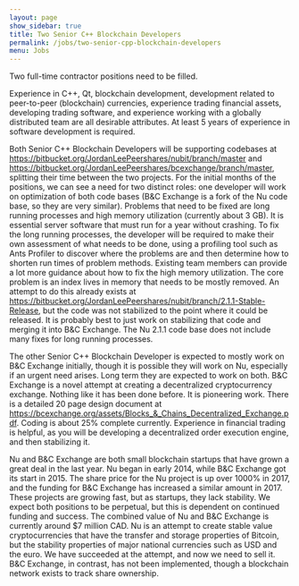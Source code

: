 ```yaml
---
layout: page
show_sidebar: true
title: Two Senior C++ Blockchain Developers
permalink: /jobs/two-senior-cpp-blockchain-developers
menu: Jobs
---
```

Two full-time contractor positions need to be filled.

Experience in C++, Qt, blockchain development, development related to peer-to-peer (blockchain) currencies, experience trading financial assets, developing trading software, and experience working with a globally distributed team are all desirable attributes. At least 5 years of experience in software development is required.

Both Senior C++ Blockchain Developers will be supporting codebases at <https://bitbucket.org/JordanLeePeershares/nubit/branch/master> and <https://bitbucket.org/JordanLeePeershares/bcexchange/branch/master>, splitting their time between the two projects. For the initial months of the positions, we can see a need for two distinct roles: one developer will work on optimization of both code bases (B&C Exchange is a fork of the Nu code base, so they are very similar). Problems that need to be fixed are long running processes and high memory utilization (currently about 3 GB). It is essential server software that must run for a year without crashing. To fix the long running processes, the developer will be required to make their own assessment of what needs to be done, using a profiling tool such as Ants Profiler to discover where the problems are and then determine how to shorten run times of problem methods. Existing team members can provide a lot more guidance about how to fix the high memory utilization. The core problem is an index lives in memory that needs to be mostly removed. An attempt to do this already exists at <https://bitbucket.org/JordanLeePeershares/nubit/branch/2.1.1-Stable-Release>, but the code was not stabilized to the point where it could be released. It is probably best to just work on stabilizing that code and merging it into B&C Exchange. The Nu 2.1.1 code base does not include many fixes for long running processes. 

The other Senior C++ Blockchain Developer is expected to mostly work on B&C Exchange initially, though it is possible they will work on Nu, especially if an urgent need arises. Long term they are expected to work on both. B&C Exchange is a novel attempt at creating a decentralized cryptocurrency exchange. Nothing like it has been done before. It is pioneering work. There is a detailed 20 page design document at <https://bcexchange.org/assets/Blocks_&_Chains_Decentralized_Exchange.pdf>. Coding is about 25% complete currently. Experience in financial trading is helpful, as you will be developing a decentralized order execution engine, and then stabilizing it.

Nu and B&C Exchange are both small blockchain startups that have grown a great deal in the last year. Nu began in early 2014, while B&C Exchange got its start in 2015. The share price for the Nu project is up over 1000% in 2017, and the funding for B&C Exchange has increased a similar amount in 2017. These projects are growing fast, but as startups, they lack stability. We expect both positions to be perpetual, but this is dependent on continued funding and success. The combined value of Nu and B&C Exchange is currently around $7 million CAD. Nu is an attempt to create stable value cryptocurrencies that have the transfer and storage properties of Bitcoin, but the stability properties of major national currencies such as USD and the euro. We have succeeded at the attempt, and now we need to sell it. B&C Exchange, in contrast, has not been implemented, though a blockchain network exists to track share ownership.
